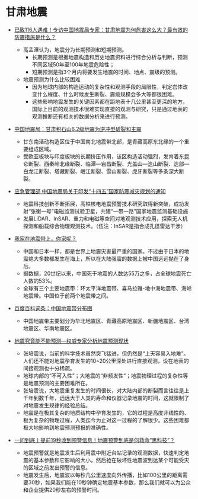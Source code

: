 # 甘肃地震

- [已致116人遇难！专访中国地震局专家：甘肃地震为何危害这么大？最有效的防震措施是什么？][121901]
  - 高孟潭认为，地震分为长期预测和短期预测。
    - 长期预测是根据地震构造和历史地震资料进行综合分析与判断，预测不同区域50年至100年地震危险性；
    - 短期预测是指3个月内将要发生地震的时间、地点、震级的预测。
  - 地震预测为什么比较困难
    - 因为地球内部的构造运动的复杂性和观测手段的局限性，判定岩体改变什么程度、什么时候发生断裂、震级规模会多大等都很困难。
    - 这些影响地震发生的关键因素都在距地表十几公里甚至更深的地方，国际上目前的观测技术很难实现直接的观测与研究，只是通过地表的观测推断还有相关的数据分析来进行预测。

- [中国地震局：甘肃积石山6.2级地震为逆冲型破裂和主震][121902]
  - 甘东南活动构造区位于中国南北地震带北部，是青藏高原东北缘的一个重要组成区域。
  - 受欧亚板块与印度板块的长期挤压作用，该区构造活动强烈，发育着东昆仑断裂、西秦岭北缘断裂、临潭—宕昌断裂、光盖山—迭山断裂、迭部—白龙江断裂、塔藏断裂、岷江断裂、雪山断裂、虎牙断裂等多条深大断裂。

- [应急管理部 中国地震局关于印发“十四五”国家防震减灾规划的通知][121903]
  - 地震科技创新不断拓展，高铁核电地震预警技术研究取得新突破，成功发射“张衡一号”电磁监测试验卫星，共建“一带一路”国家地震监测基础设施
  - 发展LiDAR、InSAR、重力和电磁等空间对地观测技术应用，探索无人机探测和船载综合物理观测技术。（伍注：InSAR是指合成孔径雷达干涉）

- [我家在地震带上，你家呢？][121904]
  - 中国和日本一样，都是世界上地震灾害最严重的国家。不过由于日本的地震绝大多数都发生在海上，所以在大陆强震的数据上被中国远远抛在了身后。
  - 据数据，20世纪以来，中国死于地震的人数达55万之多，占全球地震死亡人数的53%。
  - 全球有三个主要地震带：环太平洋地震带、喜马拉雅-地中海地震带、海岭地震带。中国位于前两个地震带之间。

- [百度百科词条：中国地震带分布图][121905]
  - 中国地震带主要划分为华北地震区、青藏高原地震区、新疆地震区、台湾地震区、华南地震区。

- [地震究竟能不能预测—权威专家分析地震预测现状][121906]
  - 张培震说，当前的科学技术虽然突飞猛进，但仍然是“上天容易入地难”。人们还不能对地震孕育发生的10~20公里深处进行直接观测，设在地表的间接观测也十分稀疏。
  - 地球内部的“不可入性”；大地震的“非频发性”；地震物理过程的复杂性等是地震预测的主要困难所在。
  - 张培震说，大地震重复发生的时间很长，对大陆内部的断裂而言往往是上千年到数千年，远远大于人类的寿命和仪器记录地震的时间，这就限制了对地震发生规律的经验总结。
  - 地震是在极其复杂的地质结构中孕育发生的，它的过程是高度非线性的、极为复杂的物理过程，人类迄今为止对这一过程的了解很少。这些困难都极大地影响到地震预测预报的准确性。

- [一问到底丨提前19秒收到预警信息！地震预警到底是何救命“黑科技”？][121907]
  - 地震预警就是地震发生后利用震中附近台站记录的观测数据，快速判定地震的基本参数和它影响的大小，然后抢在破坏性地震波到达某个可能受灾的区域之前发出预警的信息。
  - 地震发生后，地震波以每秒几公里速度向外传播，比如100公里的距离需要30秒，如果我们能在10秒钟确定地震基本参数，那么我们就可以为公众和企业提供20秒左右的预警时间。

  [121901]: https://new.qq.com/rain/a/20231219A03XB400
  [121902]: https://news.sina.com.cn/zx/gj/2023-12-19/doc-imzypkmc2884264.shtml
  [121903]: https://www.mem.gov.cn/gk/zfxxgkpt/fdzdgknr/202205/t20220525_414288.shtml
  [121904]: https://zhuanlan.zhihu.com/p/36860111
  [121905]: https://baike.baidu.com/item/中国地震带分布图/2689895
  [121906]: https://www.gov.cn/govweb/jrzg/2008-06/26/content_1028864.htm
  [121907]: http://m.news.cctv.com/2021/07/27/ARTIFFn4ms0DKMuGpCXxHuFi210727.shtml
